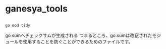# ganesya_tools

## 
```bash 
go mod tidy
```
go sumへチェックサムが生成される
つまるところ、go.sumは改竄されたモジュールを使用することを防ぐことができるためのファイルです。

